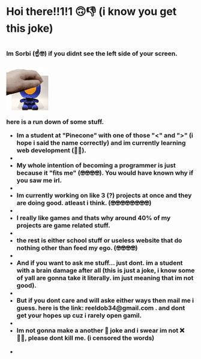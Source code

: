 <h1 style="text-align = center;">Hoi there!!1!1 🙃👎 (i know you get this joke)<h1/>

<h3 style="text-align = center;">Im Sorbi (☝️🤓) if you didnt see the left side of your screen.<h3/>

<img src="./ULTRAPET.gif"/>

<div>
  <p>
  here is a run down of some stuff.

  <ul>
    <li>Im a student at "Pinecone" with one of those "<" and ">" (i hope i said the name correctly) and im currently learning web development (🤡🤓).<li/>
    <li>My whole intention of becoming a programmer is just because it "fits me" (🤓🤓🤓🤓). You would have known why if you saw me irl.<li/>
    <li>Im currently working on like 3 (?) projects at once and they are doing good. atleast i think. (🤓🤓🤓🤓🤓🤓🤓🤓)<li/>
    <li>I really like games and thats why around 40% of my projects are game related stuff.<li/>
    <li>the rest is either school stuff or useless website that do nothing other than feed my ego. (🤓🤓🤓🤓)<li/>
    <li>And if you want to ask me stuff... just dont. im a student with a brain damage after all (this is just a joke, i know some of yall are gonna take it literally. im just meaning that im not good).<li/>
    <li>But if you dont care and will aske either ways then mail me i guess. here is the link: reeldob34@gmail.com . and dont get your hopes up cuz i rarely open gamil.<li/>
    <li>Im not gonna make a another 🚁 joke and i swear im not ❌ 🏳️‍🌈, please dont kill me. (i censored the words)<li/>
  <ul/>
  <p/>
<div/>

